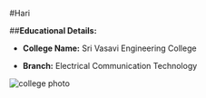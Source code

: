#Hari

##**Educational Details:**

- **College Name:** Sri Vasavi Engineering College

- **Branch:** Electrical Communication Technology

![college photo](https://www.google.com/maps/uv?pb=!1s0x3a37b4b3ffffffff%3A0x2ad71378ab4d0898!3m1!7e115!4shttps%3A%2F%2Flh5.googleusercontent.com%2Fp%2FAF1QipNcB34cWWi4bNSh6zwjPkI7j16uGiZmC3iTpXkF%3Dw213-h160-k-no!5svsvt%20-%20Google%20Search!15sCgIgAQ&imagekey=!1e10!2sAF1QipNcB34cWWi4bNSh6zwjPkI7j16uGiZmC3iTpXkF&hl=en&sa=X&ved=2ahUKEwiqwpbQ-M_uAhXfyzgGHSWQDpwQoiowCnoECBUQAw#)
